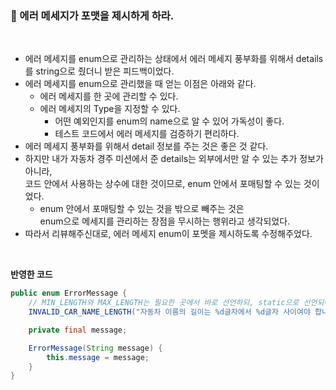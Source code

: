 ### 🔶 에러 메세지가 포맷을 제시하게 하라.

<br>

- 에러 메세지를 enum으로 관리하는 상태에서 에러 메세지 풍부화를 위해서 details를 string으로 줬더니 받은 피드백이었다.
- 에러 메세지를 enum으로 관리했을 때 얻는 이점은 아래와 같다.
    - 에러 메세지를 한 곳에 관리할 수 있다.
    - 에러 메세지의 Type을 지정할 수 있다.
      - 어떤 예외인지를 enum의 name으로 알 수 있어 가독성이 좋다.
      - 테스트 코드에서 에러 메세지를 검증하기 편리하다.
- 에러 메세지 풍부화를 위해서 detail 정보를 주는 것은 좋은 것 같다.
- 하지만 내가 자동차 경주 미션에서 준 details는 외부에서만 알 수 있는 추가 정보가 아니라, <br> 코드 안에서 사용하는 상수에 대한 것이므로, enum 안에서 포매팅할 수 있는 것이었다.
    - enum 안에서 포매팅할 수 있는 것을 밖으로 빼주는 것은 <br> enum으로 메세지를 관리하는 장점을 무시하는 행위라고 생각되었다.
- 따라서 리뷰해주신대로, 에러 메세지 enum이 포멧을 제시하도록 수정해주었다.

<br>

**반영한 코드** 

```java
public enum ErrorMessage {
    // MIN_LENGTH와 MAX_LENGTH는 필요한 곳에서 바로 선언하되, static으로 선언되어있는 상태이므로 import할 수 있다.
    INVALID_CAR_NAME_LENGTH("자동차 이름의 길이는 %d글자에서 %d글자 사이여야 합니다.", MIN_NAME_LENGTH, MAX_NAME_LENGTH);

    private final message;

    ErrorMessage(String message) {
        this.message = message;
    }
}
```
